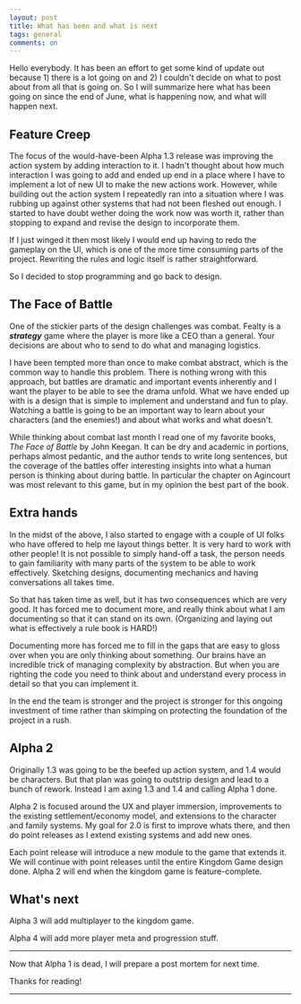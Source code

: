 ```yaml
---
layout: post
title: What has been and what is next
tags: general
comments: on
---
```


Hello everybody. It has been an effort to get some kind of update out because 1) there is a lot going on and 2) I couldn't decide on what to post about from all that is going on. So I will summarize here what has been going on since the end of June, what is happening now, and what will happen next.<!--more-->

## Feature Creep

The focus of the would-have-been Alpha 1.3 release was improving the action system by adding interaction to it. I hadn't thought about how much interaction I was going to add and ended up end in a place where I have to implement a lot of new UI to make the new actions work. However, while building out the action system I repeatedly ran into a situation where I was rubbing up against other systems that had not been fleshed out enough. I started to have doubt wether doing the work now was worth it, rather than stopping to expand and revise the design to incorporate them.

If I just winged it then most likely I would end up having to redo the gameplay on the UI, which is one of the more time consuming parts of the project. Rewriting the rules and logic itself is rather straightforward.

So I decided to stop programming and go back to design.

## The Face of Battle

One of the stickier parts of the design challenges was combat. Fealty is a ***strategy*** game where the player is more like a CEO than a general. Your decisions are about who to send to do what and managing logistics.

I have been tempted more than once to make combat abstract, which is the common way to handle this problem. There is nothing wrong with this approach, but battles are dramatic and important events inherently and I want the player to be able to see the drama unfold. What we have ended up with is a design that is simple to implement and understand and fun to play. Watching a battle is going to be an important way to learn about your characters (and the enemies!) and about what works and what doesn't.

While thinking about combat last month I read one of my favorite books, *The Face of Battle* by John Keegan. It can be dry and academic in portions, perhaps almost pedantic, and the author tends to write long sentences, but the coverage of the battles offer interesting insights into what a human person is thinking about during battle. In particular the chapter on Agincourt was most relevant to this game, but in my opinion the best part of the book.

## Extra hands

In the midst of the above, I also started to engage with a couple of UI folks who have offered to help me layout things better. It is very hard to work with other people! It is not possible to simply hand-off a task, the person needs to gain familiarity with many parts of the system to be able to work effectively. Sketching designs, documenting mechanics and having conversations all takes time.

So that has taken time as well, but it has two consequences which are very good. It has forced me to document more, and really think about what I am documenting so that it can stand on its own. (Organizing and laying out what is effectively a rule book is HARD!)

Documenting more has forced me to fill in the gaps that are easy to gloss over when you are only thinking about something. Our brains have an incredible trick of managing complexity by abstraction. But when you are righting the code you need to think about and understand every process in detail so that you can implement it.

In the end the team is stronger and the project is stronger for this ongoing investment of time rather than skimping on protecting the foundation of the project in a rush.

## Alpha 2

Originally 1.3 was going to be the beefed up action system, and 1.4 would be characters. But that plan was going to outstrip design and lead to a bunch of rework. Instead I am axing 1.3 and 1.4 and calling Alpha 1 done.

Alpha 2 is focused around the UX and player immersion, improvements to the existing settlement/economy model, and extensions to the character and family systems. My goal for 2.0 is first to improve whats there, and then do point releases as I extend existing systems and add new ones.

Each point release will introduce a new module to the game that extends it. We will continue with point releases until the entire Kingdom Game design done. Alpha 2 will end when the kingdom game is feature-complete.

## What's next

Alpha 3 will add multiplayer to the kingdom game.

Alpha 4 will add more player meta and progression stuff.

---

Now that Alpha 1 is dead, I will prepare a post mortem for next time.

Thanks for reading!

---
